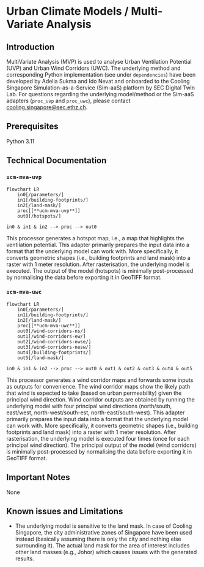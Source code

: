# Urban Climate Models / Multi-Variate Analysis 

## Introduction
MultiVariate Analysis (MVP) is used to analyse Urban Ventilation Potential (UVP) and Urban 
Wind Corridors (UWC). The underlying method and corresponding Python implementation (see
under `dependencies`) have been developed by Adelia Sukma and Ido Nevat and onboarded to the Cooling Singapore
Simulation-as-a-Service (Sim-aaS) platform by SEC Digital Twin Lab. For questions regarding 
the underlying model/method or the Sim-aaS adapters (`proc_uvp` and `proc_uwc`), please contact 
[cooling.singapore@sec.ethz.ch](cooling.singapore@sec.ethz.ch). 

## Prerequisites
Python 3.11

## Technical Documentation
### `ucm-mva-uvp`
```mermaid
flowchart LR
    in0[/parameters/]
    in1[/building-footprints/]
    in2[/land-mask/]
    proc[[**ucm-mva-uvp**]]
    out0[/hotspots/]

in0 & in1 & in2 --> proc --> out0
```

This processor generates a hotspot map, i.e., a map that highlights the ventilation potential. This adapter
primarily prepares the input data into a format that the underlying model can work with. More specifically,
it converts geometric shapes (i.e., building footprints and land mask) into a raster with 1 meter resolution.
After rasterisation, the underlying model is executed. The output of the model (hotspots) is minimally 
post-processed by normalising the data before exporting it in GeoTIFF format.

### `ucm-mva-uwc`
```mermaid
flowchart LR
    in0[/parameters/]
    in1[/building-footprints/]
    in2[/land-mask/]
    proc[[**ucm-mva-uwc**]]
    out0[/wind-corridors-ns/]
    out1[/wind-corridors-ew/]
    out2[/wind-corridors-nwse/]
    out3[/wind-corridors-nesw/]
    out4[/building-footprints/]
    out5[/land-mask/]

in0 & in1 & in2 --> proc --> out0 & out1 & out2 & out3 & out4 & out5
```

This processor generates a wind corridor maps and forwards some inputs as outputs for convenience. The 
wind corridor maps show the likely path that wind is expected to take (based on urban permeability) 
given the principal wind direction. Wind corridor outputs are obtained by running the underlying model with 
four principal wind directions (north/south, east/west, north-west/south-est, north-east/south-west). This 
adapter primarily prepares the input data into a format that the underlying model can work with. More 
specifically, it converts geometric shapes (i.e., building footprints and land mask) into a raster with 1 
meter resolution. After rasterisation, the underlying model is executed four times (once for each principal
wind direction). The principal output of the model (wind corridors) is minimally post-processed by normalising 
the data before exporting it in GeoTIFF format.


## Important Notes 
None


## Known issues and Limitations 
- The underlying model is sensitive to the land mask. In case of Cooling Singapore, the city administrative zones 
  of Singapore have been used instead (basically assuming there is only the city and nothing else surrounding it).
  The actual land mask for the area of interest includes other land masses (e.g., Johor) which causes issues with 
  the generated results.

